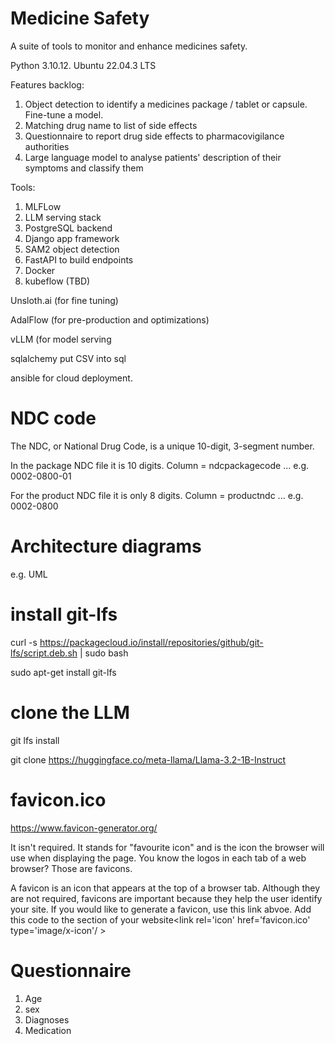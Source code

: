 # Medicine Safety

A suite of tools to monitor and enhance medicines safety.

Python 3.10.12. Ubuntu 22.04.3 LTS

Features backlog:
1. Object detection to identify a medicines package / tablet or capsule. Fine-tune a model.
2. Matching drug name to list of side effects
3. Questionnaire to report drug side effects to pharmacovigilance authorities
4. Large language model to analyse patients' description of their symptoms and classify them

Tools:
1. MLFLow
2. LLM serving stack
3. PostgreSQL backend
4. Django app framework
5. SAM2 object detection
6. FastAPI to build endpoints
7. Docker
8. kubeflow (TBD)

Unsloth.ai (for fine tuning)

AdalFlow (for pre-production and optimizations)

vLLM (for model serving

sqlalchemy put CSV into sql

ansible for cloud deployment.

# NDC code
The NDC, or National Drug Code, is a unique 10-digit, 3-segment number.

In the package NDC file it is 10 digits. Column = ndcpackagecode ... e.g. 0002-0800-01

For the product NDC file it is only 8 digits. Column = productndc ... e.g. 0002-0800

# Architecture diagrams
e.g. UML


# install git-lfs
curl -s https://packagecloud.io/install/repositories/github/git-lfs/script.deb.sh | sudo bash

sudo apt-get install git-lfs
# clone the LLM
git lfs install

git clone https://huggingface.co/meta-llama/Llama-3.2-1B-Instruct

# favicon.ico 
https://www.favicon-generator.org/

It isn't required. It stands for "favourite icon" and is the icon the browser will use when displaying the page. You know the logos in each tab of a web browser? Those are favicons.

A favicon is an icon that appears at the top of a browser tab. Although they are not required, favicons are important because they help the user identify your site. If you would like to generate a favicon, use this link abvoe. Add this code to the section of your website<link rel='icon' href='favicon.ico' type='image/x-icon'/ >

# Questionnaire
1. Age
2. sex
3. Diagnoses
4. Medication

